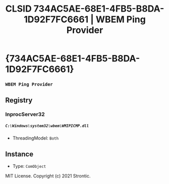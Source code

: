 ﻿---
title: "CLSID 734AC5AE-68E1-4FB5-B8DA-1D92F7FC6661 | WBEM Ping Provider"
excerpt: What is COM-Object CLSID 734AC5AE-68E1-4FB5-B8DA-1D92F7FC6661?
---

# {734AC5AE-68E1-4FB5-B8DA-1D92F7FC6661}

### `WBEM Ping Provider`

## Registry


### InprocServer32

##### `C:\Windows\system32\wbem\WMIPICMP.dll`
* ThreadingModel: `Both`

## Instance

* Type: `ComObject`

MIT License. Copyright (c) 2021 Strontic.



